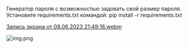 Генератор пароля с возможностью задовать свой размер пароля.
Установите requirements.txt командой: pip install -r requirements.txt 

[Запись экрана от 08.06.2023 21:49:16.webm](..%2F..%2F%D0%92%D0%B8%D0%B4%D0%B5%D0%BE%2F%D0%97%D0%B0%D0%BF%D0%B8%D1%81%D0%B8%20%D1%8D%D0%BA%D1%80%D0%B0%D0%BD%D0%B0%2F%D0%97%D0%B0%D0%BF%D0%B8%D1%81%D1%8C%20%D1%8D%D0%BA%D1%80%D0%B0%D0%BD%D0%B0%20%D0%BE%D1%82%2008.06.2023%2021%3A49%3A16.webm)

![img.png](img.png)

